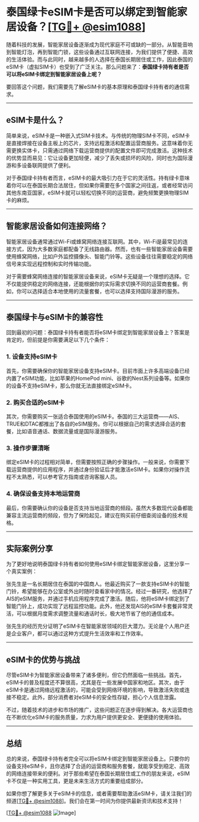 # 泰国绿卡eSIM卡是否可以绑定到智能家居设备？[[TG💪+ @esim1088](https://t.me/s/esim1088)]

随着科技的发展，智能家居设备逐渐成为现代家庭不可或缺的一部分。从智能音响到智能灯泡，再到智能门锁，这些设备通过互联网连接，为我们提供了便捷、高效的生活体验。而与此同时，越来越多的人选择在泰国长期居住或工作，因此泰国的eSIM卡（虚拟SIM卡）也受到了广泛关注。那么问题来了：**泰国绿卡持有者是否可以将eSIM卡绑定到智能家居设备上呢？**

要回答这个问题，我们需要先了解eSIM卡的基本原理和泰国绿卡持有者的通信需求。

---

## eSIM卡是什么？

简单来说，eSIM卡是一种嵌入式SIM卡技术。与传统的物理SIM卡不同，eSIM卡是直接焊接在设备主板上的芯片，支持远程激活和配置运营商服务。这意味着你无需更换实体卡，只需通过网络下载运营商提供的配置文件即可完成激活。这种技术的优势显而易见：它让设备更加轻便，减少了丢失或损坏的风险，同时也为国际漫游和多设备联网提供了便利。

对于泰国绿卡持有者而言，eSIM卡的最大吸引力在于它的灵活性。持有绿卡意味着你可以在泰国长期合法居住，但如果你需要在多个国家之间往返，或者经常访问其他东南亚国家，eSIM卡就可以轻松切换不同的运营商，避免频繁更换物理SIM卡的麻烦。

---

## 智能家居设备如何连接网络？

智能家居设备通常通过Wi-Fi或蜂窝网络连接互联网。其中，Wi-Fi是最常见的连接方式，因为大多数家庭都配备了无线路由器。然而，也有一些智能家居设备需要使用蜂窝网络，比如户外监控摄像头、智能门铃等。这些设备往往需要稳定的网络信号来实现远程控制和实时传输功能。

对于需要蜂窝网络连接的智能家居设备来说，eSIM卡无疑是一个理想的选择。它不仅能提供稳定的网络连接，还能根据你的实际需求切换不同的运营商套餐。例如，你可以选择适合本地使用的流量套餐，也可以选择支持国际漫游的服务。

---

## 泰国绿卡与eSIM卡的兼容性

回到最初的问题：泰国绿卡持有者能否将eSIM卡绑定到智能家居设备上？答案是肯定的，但前提是你需要满足以下几个条件：

### 1. 设备支持eSIM卡
首先，你需要确保你的智能家居设备支持eSIM卡。目前市面上许多高端设备已经内置了eSIM功能，比如苹果的HomePod mini、谷歌的Nest系列设备等。如果你的设备不支持eSIM卡，那么你就无法直接绑定eSIM卡。

### 2. 购买合适的eSIM卡
其次，你需要购买一张适合泰国使用的eSIM卡。泰国的三大运营商——AIS、TRUE和DTAC都推出了各自的eSIM服务。你可以根据自己的需求选择合适的套餐，比如语音通话、数据流量或是国际漫游服务。

### 3. 操作步骤清晰
绑定eSIM卡的过程相对简单，但需要按照正确的步骤操作。一般来说，你需要下载运营商提供的应用程序，并通过身份验证后才能激活eSIM卡。如果你对操作流程不太熟悉，可以参考官方指南或咨询客服人员。

### 4. 确保设备支持本地运营商
最后，你需要确认你的设备是否支持当地运营商的频段。虽然大多数现代设备都能兼容主流运营商的频段，但为了保险起见，建议在购买前仔细查阅设备的技术规格。

---

## 实际案例分享

为了更好地说明泰国绿卡持有者如何使用eSIM卡绑定智能家居设备，这里分享一个真实案例：

张先生是一名长期居住在泰国的中国商人。他最近购买了一款支持eSIM卡的智能门铃，希望能够在办公室或外出时随时查看家中的情况。经过一番研究，他选择了AIS的eSIM服务，并通过手机应用程序完成了激活。随后，他将eSIM卡绑定到了智能门铃上，成功实现了远程监控功能。此外，他还发现AIS的eSIM卡套餐非常灵活，可以根据月度需求调整流量和通话时长，极大地节省了他的通信成本。

张先生的经历充分证明了eSIM卡在智能家居领域的巨大潜力。无论是个人用户还是企业客户，都可以通过这种方式提升生活效率和工作效率。

---

## eSIM卡的优势与挑战

尽管eSIM卡为智能家居设备带来了诸多便利，但它仍然面临一些挑战。首先，eSIM卡的普及程度还不算很高，尤其是在一些发展中国家和地区。其次，由于eSIM卡是通过网络远程激活的，可能会受到网络环境的影响，导致激活失败或连接不稳定。此外，部分消费者对eSIM卡的安全性存疑，担心个人信息泄露。

不过，随着技术的进步和市场的推广，这些问题正在逐步得到解决。各大运营商也在不断优化eSIM卡的服务质量，力求为用户提供更安全、更便捷的使用体验。

---

## 总结

总的来说，泰国绿卡持有者完全可以将eSIM卡绑定到智能家居设备上。只要你的设备支持eSIM卡，且你选择了合适的运营商和服务套餐，就能享受到稳定、高效的网络连接带来的便利。对于那些希望在泰国长期居住或工作的朋友来说，eSIM卡不仅是一种实用工具，更是未来生活方式的重要组成部分。

如果你想了解更多关于eSIM卡的信息，或者需要帮助激活eSIM卡，请关注我们的频道[[TG💪+ @esim1088](https://t.me/s/esim1088)]。我们会在第一时间为你提供最新资讯和技术支持！

[[TG💪+ @esim1088](https://t.me/s/esim1088) ![Image](https://i.postimg.cc/4NQfJmqS/Snipaste-2025-05-13-00-14-12.png)]